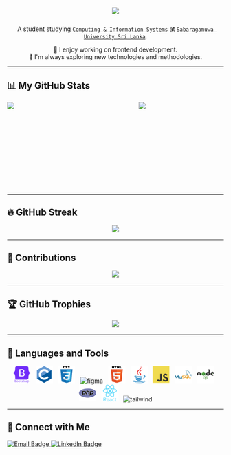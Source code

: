 <h1 align="center">
  <img src="https://readme-typing-svg.herokuapp.com/?font=Righteous&size=32&center=true&vCenter=true&width=600&height=80&duration=3000&lines=Welcome+to+my+GitHub+profile!+💻;I'm+Thashmika+Rathnayake" />
</h1>

<p align="center">
  A student studying 
  <code><a href="https://www.sab.ac.lk/computing/undergraduate/bsc-is-about" target="_blank">Computing & Information Systems</a></code> 
  at <code><a href="https://www.sab.ac.lk/" target="_blank">Sabaragamuwa University Sri Lanka</a></code>.
</p>

<p align="center">
  🎨 I enjoy working on frontend development. <br>
  🌱 I'm always exploring new technologies and methodologies. <br>
</p>

---

## 📊 My GitHub Stats

<p align="center" style="display: flex; justify-content: center; gap: 10px;">
  <img src="https://github-readme-stats.vercel.app/api?username=ThashmikaRathnayake&show_icons=true&theme=cobalt&hide_border=true" 
       style="flex: 3; max-width: 60%; height: 200px;" />
  <img src="https://github-readme-stats.vercel.app/api/top-langs/?username=ThashmikaRathnayake&layout=compact&theme=cobalt&hide_border=true" 
       style="flex: 2; max-width: 40%; height: 200px;" />
</p>

---

## 🔥 GitHub Streak

<p align="center">
  <img src="https://github-readme-streak-stats.herokuapp.com/?user=ThashmikaRathnayake&theme=dark&hide_border=true" />
</p>

---

## 🌟 Contributions

<p align="center">
  <img src="https://github-readme-activity-graph.vercel.app/graph?username=ThashmikaRathnayake&theme=github-compact&hide_border=true" />
</p>

---

## 🏆 GitHub Trophies

<p align="center">
  <img src="https://github-profile-trophy.vercel.app/?username=ThashmikaRathnayake&theme=highcontrast&no-bg=true&margin-w=10" />
</p>

---

## 🧰 Languages and Tools

<p align="center">
  <img src="https://raw.githubusercontent.com/devicons/devicon/master/icons/bootstrap/bootstrap-plain-wordmark.svg" alt="bootstrap" width="40" height="40"/>
  &nbsp;
  <img src="https://raw.githubusercontent.com/devicons/devicon/master/icons/c/c-original.svg" alt="c" width="40" height="40"/>
  &nbsp;
  <img src="https://raw.githubusercontent.com/devicons/devicon/master/icons/css3/css3-original-wordmark.svg" alt="css3" width="40" height="40"/>
  &nbsp;
  <img src="https://www.vectorlogo.zone/logos/figma/figma-icon.svg" alt="figma" width="40" height="40"/>
  &nbsp;
  <img src="https://raw.githubusercontent.com/devicons/devicon/master/icons/html5/html5-original-wordmark.svg" alt="html5" width="40" height="40"/>
  &nbsp;
  <img src="https://raw.githubusercontent.com/devicons/devicon/master/icons/java/java-original.svg" alt="java" width="40" height="40"/>
  &nbsp;
  <img src="https://raw.githubusercontent.com/devicons/devicon/master/icons/javascript/javascript-original.svg" alt="javascript" width="40" height="40"/>
  &nbsp;
  <img src="https://raw.githubusercontent.com/devicons/devicon/master/icons/mysql/mysql-original-wordmark.svg" alt="mysql" width="40" height="40"/>
  &nbsp;
  <img src="https://raw.githubusercontent.com/devicons/devicon/master/icons/nodejs/nodejs-original-wordmark.svg" alt="nodejs" width="40" height="40"/>
  &nbsp;
  <img src="https://raw.githubusercontent.com/devicons/devicon/master/icons/php/php-original.svg" alt="php" width="40" height="40"/>
  &nbsp;
  <img src="https://raw.githubusercontent.com/devicons/devicon/master/icons/react/react-original-wordmark.svg" alt="react" width="40" height="40"/>
  &nbsp;
  <img src="https://www.vectorlogo.zone/logos/tailwindcss/tailwindcss-icon.svg" alt="tailwind" width="40" height="40"/>
</p>

---

## 💛 Connect with Me

<div align="left"> 
  <a href="mailto:thashrath7@gmail.com" target="_blank">
    <img src="https://img.shields.io/badge/Gmail-333333?style=for-the-badge&logo=gmail&logoColor=red" alt="Email Badge"/>
  </a>
  <a href="https://www.linkedin.com/in/thashmika-rathnayake-799831314/" target="_blank">
    <img src="https://img.shields.io/badge/LinkedIn-0077B5?style=for-the-badge&logo=linkedin&logoColor=white" alt="LinkedIn Badge"/>
  </a>
</div>




